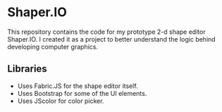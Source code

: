 # Shaper.IO
This repository contains the code for my prototype 2-d shape editor Shaper.IO. I created it as a project to better understand the logic behind developing computer graphics. 
## Libraries 
-	Uses Fabric.JS for the shape editor itself. 
-	Uses Bootstrap for some of the UI elements.
-	Uses JScolor for color picker.
